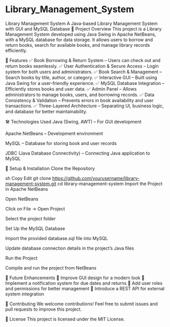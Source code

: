 # Library_Management_System
 Library Management System
A Java-based Library Management System with GUI and MySQL Database
🚀 Project Overview
This project is a Library Management System developed using Java Swing in Apache NetBeans, with a MySQL database for data storage. It allows users to borrow and return books, search for available books, and manage library records efficiently.

🔹 Features
✅ Book Borrowing & Return System – Users can check out and return books seamlessly.
✅ User Authentication & Secure Access – Login system for both users and administrators.
✅ Book Search & Management – Search books by title, author, or category.
✅ Interactive GUI – Built using Java Swing for a user-friendly experience.
✅ MySQL Database Integration – Efficiently stores books and user data.
✅ Admin Panel – Allows administrators to manage books, users, and borrowing records.
✅ Data Consistency & Validation – Prevents errors in book availability and user transactions.
✅ Three-Layered Architecture – Separating UI, business logic, and database for better maintainability.

🛠 Technologies Used
Java (Swing, AWT) – For GUI development

Apache NetBeans – Development environment

MySQL – Database for storing book and user records

JDBC (Java Database Connectivity) – Connecting Java application to MySQL

📌 Setup & Installation
Clone the Repository

sh
Copy
Edit
git clone https://github.com/yourusername/library-management-system.git
cd library-management-system
Import the Project in Apache NetBeans

Open NetBeans

Click on File → Open Project

Select the project folder

Set Up the MySQL Database

Import the provided database.sql file into MySQL

Update database connection details in the project’s Java files

Run the Project

Compile and run the project from NetBeans

📌 Future Enhancements
🔹 Improve GUI design for a modern look
🔹 Implement a notification system for due dates and returns
🔹 Add user roles and permissions for better management
🔹 Introduce a REST API for external system integration

🤝 Contributing
We welcome contributions! Feel free to submit issues and pull requests to improve this project.

📜 License
This project is licensed under the MIT License.


